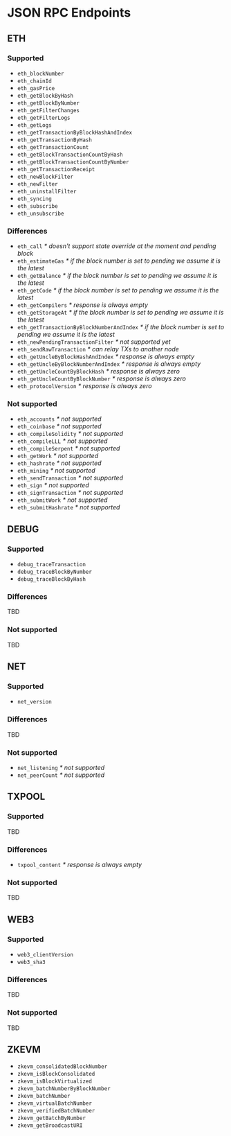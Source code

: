 # JSON RPC Endpoints

## ETH

### Supported

- `eth_blockNumber`
- `eth_chainId`
- `eth_gasPrice`
- `eth_getBlockByHash`
- `eth_getBlockByNumber`
- `eth_getFilterChanges`
- `eth_getFilterLogs`
- `eth_getLogs`
- `eth_getTransactionByBlockHashAndIndex`
- `eth_getTransactionByHash`
- `eth_getTransactionCount`
- `eth_getBlockTransactionCountByHash`
- `eth_getBlockTransactionCountByNumber`
- `eth_getTransactionReceipt`
- `eth_newBlockFilter`
- `eth_newFilter`
- `eth_uninstallFilter`
- `eth_syncing`
- `eth_subscribe`
- `eth_unsubscribe`

### Differences

- `eth_call` _* doesn't support state override at the moment and pending block_ 
- `eth_estimateGas` _* if the block number is set to pending we assume it is the latest_
- `eth_getBalance` _* if the block number is set to pending we assume it is the latest_
- `eth_getCode` _* if the block number is set to pending we assume it is the latest_
- `eth_getCompilers` _* response is always empty_
- `eth_getStorageAt` _* if the block number is set to pending we assume it is the latest_
- `eth_getTransactionByBlockNumberAndIndex` _* if the block number is set to pending we assume it is the latest_
- `eth_newPendingTransactionFilter` _* not supported yet_
- `eth_sendRawTransaction` _* can relay TXs to another node_
- `eth_getUncleByBlockHashAndIndex` _* response is always empty_
- `eth_getUncleByBlockNumberAndIndex` _* response is always empty_
- `eth_getUncleCountByBlockHash` _* response is always zero_
- `eth_getUncleCountByBlockNumber` _* response is always zero_
- `eth_protocolVersion` _* response is always zero_

### Not supported

- `eth_accounts` _* not supported_
- `eth_coinbase` _* not supported_
- `eth_compileSolidity` _* not supported_
- `eth_compileLLL` _* not supported_
- `eth_compileSerpent` _* not supported_
- `eth_getWork` _* not supported_
- `eth_hashrate` _* not supported_
- `eth_mining` _* not supported_
- `eth_sendTransaction` _* not supported_
- `eth_sign` _* not supported_
- `eth_signTransaction` _* not supported_
- `eth_submitWork` _* not supported_
- `eth_submitHashrate` _* not supported_

## DEBUG

### Supported

- `debug_traceTransaction`
- `debug_traceBlockByNumber`
- `debug_traceBlockByHash`

### Differences

TBD

### Not supported

TBD

## NET

### Supported

- `net_version`

### Differences

TBD

### Not supported

- `net_listening` _* not supported_
- `net_peerCount` _* not supported_

## TXPOOL

### Supported

TBD

### Differences

- `txpool_content` _* response is always empty_

### Not supported

TBD

## WEB3

### Supported

- `web3_clientVersion`
- `web3_sha3`

### Differences

TBD

### Not supported

TBD

## ZKEVM

- `zkevm_consolidatedBlockNumber`
- `zkevm_isBlockConsolidated`
- `zkevm_isBlockVirtualized`
- `zkevm_batchNumberByBlockNumber`
- `zkevm_batchNumber`
- `zkevm_virtualBatchNumber`
- `zkevm_verifiedBatchNumber`
- `zkevm_getBatchByNumber`
- `zkevm_getBroadcastURI`
